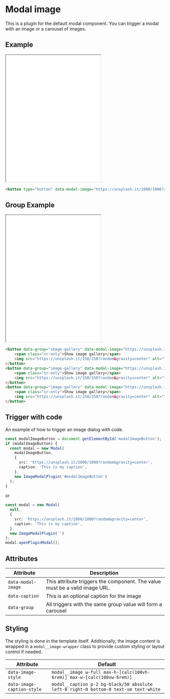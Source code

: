 # Modal image

This is a plugin for the default modal component. You can trigger a modal with an image or a carousel of images.

## Example

<iframe src="../examples/modal_image.html" height="400"></iframe>

```HTML
<button type="button" data-modal-image="https://unsplash.it/2000/1000?random&gravity=center" data-caption="This is a caption to my image" class="btn">Show image</button>
```

## Group Example

<iframe src="../examples/modal_image_group.html" height="400"></iframe>

```HTML
<button data-group="image-gallery" data-modal-image="https://unsplash.it/400/400?random&gravity=center" data-caption="This is the caption of Image 1">
    <span class="sr-only">Show image gallery</span>
    <img src="https://unsplash.it/150/150?random&gravity=center" alt=""/>
</button>
<button data-group="image-gallery" data-modal-image="https://unsplash.it/2000/1000?random&gravity=center" data-caption="This is the caption of Image 2">
    <span class="sr-only">Show image gallery</span>
    <img src="https://unsplash.it/150/150?random&gravity=center" alt=""/>
</button>
<button data-group="image-gallery" data-modal-image="https://unsplash.it/800/400?random&gravity=center">
    <span class="sr-only">Show image gallery</span>
    <img src="https://unsplash.it/150/150?random&gravity=center" alt=""/>
</button>
```

## Trigger with code

An example of how to trigger an image dialog with code.

```ts
const modalImageButton = document.getElementById('modalImageButton');
if (modalImageButton) {
  const modal = new Modal(
    modalImageButton,
    {
      src: 'https://unsplash.it/2000/1000?random&gravity=center',
      caption: 'This is my caption',
    },
    new ImageModalPlugin('#modalImageButton')
  );
}
```

or

```ts
const modal = new Modal(
  null,
  {
    src: 'https://unsplash.it/2000/1000?random&gravity=center',
    caption: 'This is my caption',
  },
  new ImageModalPlugin('')
);
modal.openPluginModal();
```

## Attributes

| Attribute          | Description                                                                 |
| ------------------ | --------------------------------------------------------------------------- |
| `data-modal-image` | This attribute triggers the component. The value must be a valid image URL. |
| `data-caption`     | This is an optional caption for the image                                   |
| `data-group`       | All triggers with the same group value will form a carousel                 |

## Styling

The styling is done in the template itself. Additionally, the image content is wrapped in a `modal__image-wrapper` class to provide custom styling or layout control if needed.

| Attribute                  | Default                                                                              |
| -------------------------- | ------------------------------------------------------------------------------------ |
| `data-image-style`         | `modal__image w-full max-h-[calc(100vh-6rem)] max-w-[calc(100vw-6rem)]`              |
| `data-image-caption-style` | `modal__caption p-2 bg-black/50 absolute left-0 right-0 bottom-0 text-sm text-white` |

